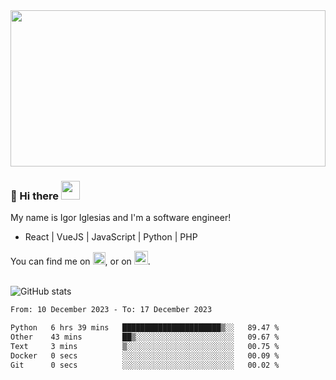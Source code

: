 <img src="https://c.tenor.com/KjVxfRrrncUAAAAd/matrix.gif" width="100%" height="250px">

### 🔭 Hi there <img src="https://raw.githubusercontent.com/MartinHeinz/MartinHeinz/master/wave.gif" width="30px">


My name is Igor Iglesias and I'm a software engineer!
<br>

<ul>
  <li> React | VueJS | JavaScript | Python | PHP </li>
</ul>
You can find me on <a href="https://twitter.com/IgorIglesias5"><img src="https://i.imgur.com/JLLlB5S.png" width="20px"></a>, or on <a href="https://www.linkedin.com/in/igor-iglesias-62478428/"><img src="https://i.imgur.com/PXyIkWx.png" width="22px"></a>.

<br>
<br>

![GitHub stats](https://github-readme-stats.vercel.app/api?username=igoiglesias&show_icons=true&count_private=true&theme=chartreuse-dark&hide_title=true)

<!--START_SECTION:waka-->

```txt
From: 10 December 2023 - To: 17 December 2023

Python   6 hrs 39 mins   ██████████████████████▒░░   89.47 %
Other    43 mins         ██▒░░░░░░░░░░░░░░░░░░░░░░   09.67 %
Text     3 mins          ▒░░░░░░░░░░░░░░░░░░░░░░░░   00.75 %
Docker   0 secs          ░░░░░░░░░░░░░░░░░░░░░░░░░   00.09 %
Git      0 secs          ░░░░░░░░░░░░░░░░░░░░░░░░░   00.02 %
```

<!--END_SECTION:waka-->
